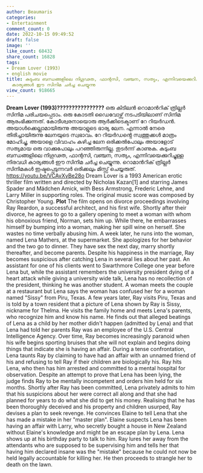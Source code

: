 ```yaml
---
author: Beaumaris
categories:
- Entertainment
comment_count: 0
date: 2022-10-15 09:49:52
draft: false
image: ''
like_count: 68432
share_count: 16828
tags:
- Dream Lover (1993)
- english movie
title: കുടുംബ ബന്ധങ്ങളിലെ നിഗൂഢത, ഫാന്റസി, വഞ്ചന, സത്യം, എന്നിവയെക്കുറിച്ചുള്ള നിരവധി
  കാര്യങ്ങൾ ഈ സിനിമ ചർച്ച ചെയ്യുന്നു
view_count: 918665
---
```


**Dream Lover (1993)????????????????** ഒരു കിടിലൻ റൊമാൻറിക് ത്രില്ലർ സിനിമ പരിചയപ്പെടാം. ഒരു കോടതി ഡൈവോഴ്സ് നടപടിയിലാണ് സിനിമ ആരംഭിക്കുന്നത്. കോടീശ്വരനായൊരു ആർക്കിടെക്ടാണ് റേ റിയർഡൻ. അയാൾക്കെല്ലാമായിരുന്നു അയാളുടെ ഭാര്യ ലേന. എന്നാൽ നേരെ തിരിച്ചായിരുന്നു ലേനയുടെ സ്വഭാവം. റേ റിയർഡൻ്റെ സ്വത്തുക്കൾ മാത്രം മോഹിച്ചു, അയാളെ വിവാഹം കഴിച്ച ലേന ഒരിക്കൽപോലും അയാളോട് സത്യമായ ഒരു വാക്കുപോലും പറഞ്ഞിരുന്നില്ല. തുടർന്ന് കാണുക. കുടുംബ ബന്ധങ്ങളിലെ നിഗൂഢത, ഫാന്റസി, വഞ്ചന, സത്യം, എന്നിവയെക്കുറിച്ചുള്ള നിരവധി കാര്യങ്ങൾ ഈ സിനിമ ചർച്ച ചെയ്യുന്നു. റൊമാൻറിക് ത്രില്ലർ സിനിമകൾ ഇഷ്ടപ്പെടുന്നവർ ഒരിക്കലും മിസ്സ് ചെയ്യരുത്. https://youtu.be/VCAvXyBe28o Dream Lover is a 1993 American erotic thriller film written and directed by Nicholas Kazan[1] and starring James Spader and Mädchen Amick, with Bess Armstrong, Frederic Lehne, and Larry Miller in supporting roles. The original music score was composed by Christopher Young. **Plot** The film opens on divorce proceedings involving Ray Reardon, a successful architect, and his first wife. Shortly after their divorce, he agrees to go to a gallery opening to meet a woman with whom his obnoxious friend, Norman, sets him up. While there, he embarrasses himself by bumping into a woman, making her spill wine on herself. She wastes no time verbally abusing him. A week later, he runs into the woman, named Lena Mathers, at the supermarket. She apologizes for her behavior and the two go to dinner. They have sex the next day, marry shortly thereafter, and become parents. Despite his happiness in the marriage, Ray becomes suspicious after catching Lena in several lies about her past. An assistant for one of his clients went to Swarthmore College one year before Lena but, while the assistant remembers the university president dying of a heart attack while giving a university wide talk, Lena has no recollection of the president, thinking he was another student. A woman meets the couple at a restaurant but Lena says the woman has confused her for a woman named "Sissy" from Piru, Texas. A few years later, Ray visits Piru, Texas and is told by a town resident that a picture of Lena shown by Ray is Sissy, nickname for Thelma. He visits the family home and meets Lena's parents, who recognize him and know his name. He finds out that alleged beatings of Lena as a child by her mother didn't happen (admitted by Lena) and that Lena had told her parents Ray was an employee of the U.S. Central Intelligence Agency. Over time, Ray becomes increasingly paranoid when his wife begins sporting bruises that she will not explain and begins doing things that indicate she is having an affair. During a tense confrontation, Lena taunts Ray by claiming to have had an affair with an unnamed friend of his and refusing to tell Ray if their children are biologically his. Ray hits Lena, who then has him arrested and committed to a mental hospital for observation. Despite an attempt to prove that Lena has been lying, the judge finds Ray to be mentally incompetent and orders him held for six months. Shortly after Ray has been committed, Lena privately admits to him that his suspicions about her were correct all along and that she had planned for years to do what she did to get his money. Realising that he has been thoroughly deceived and his property and children usurped, Ray devises a plan to seek revenge. He convinces Elaine to tell Lena that she has made a mistake in her "master plan". Elaine suspects Lena has been having an affair with Larry, who secretly bought a house in New Zealand without Elaine's knowledge and might be an escape plan by Lena. Lena shows up at his birthday party to talk to him. Ray lures her away from the attendants who are supposed to be supervising him and tells her that having him declared insane was the "mistake" because he could not now be held legally accountable for killing her. He then proceeds to strangle her to death on the lawn.